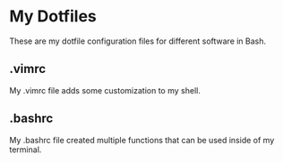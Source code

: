 # My Dotfiles
These are my dotfile configuration files for different software in Bash.
## .vimrc
  My .vimrc file adds some customization to my shell.
## .bashrc
  My .bashrc file created multiple functions that can be used inside of my terminal.

